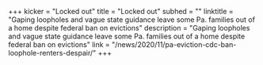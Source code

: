 +++
kicker = "Locked out"
title = "Locked out"
subhed = ""
linktitle = "Gaping loopholes and vague state guidance leave some Pa. families out of a home despite federal ban on evictions"
description = "Gaping loopholes and vague state guidance leave some Pa. families out of a home despite federal ban on evictions"
link = "/news/2020/11/pa-eviction-cdc-ban-loophole-renters-despair/"
+++
